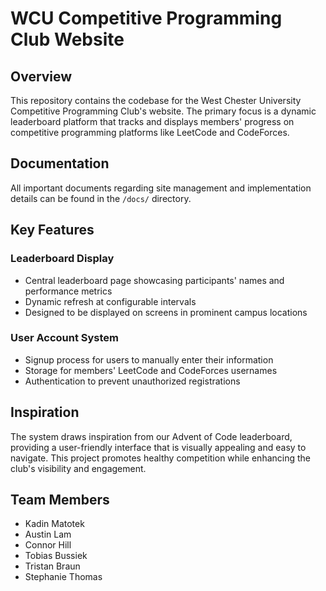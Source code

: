 # WCU Competitive Programming Club Website

## Overview

This repository contains the codebase for the West Chester University Competitive Programming Club's website. The primary focus is a dynamic leaderboard platform that tracks and displays members' progress on competitive programming platforms like LeetCode and CodeForces.

## Documentation

All important documents regarding site management and implementation details can be found in the `/docs/` directory.

## Key Features

### Leaderboard Display

-   Central leaderboard page showcasing participants' names and performance metrics
-   Dynamic refresh at configurable intervals
-   Designed to be displayed on screens in prominent campus locations

### User Account System

-   Signup process for users to manually enter their information
-   Storage for members' LeetCode and CodeForces usernames
-   Authentication to prevent unauthorized registrations

## Inspiration

The system draws inspiration from our Advent of Code leaderboard, providing a user-friendly interface that is visually appealing and easy to navigate. This project promotes healthy competition while enhancing the club's visibility and engagement.

## Team Members

-   Kadin Matotek
-   Austin Lam
-   Connor Hill
-   Tobias Bussiek
-   Tristan Braun
-   Stephanie Thomas

